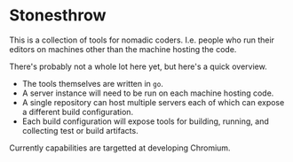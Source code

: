 # Stonesthrow

This is a collection of tools for nomadic coders. I.e. people who run their
editors on machines other than the machine hosting the code.

There's probably not a whole lot here yet, but here's a quick overview.

* The tools themselves are written in `go`.
* A server instance will need to be run on each machine hosting code.
* A single repository can host multiple servers each of which can expose a
  different build configuration.
* Each build configuration will expose tools for building, running, and
  collecting test or build artifacts.

Currently capabilities are targetted at developing Chromium.

